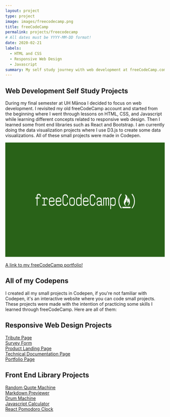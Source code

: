 ```yaml
---
layout: project
type: project
image: images/freecodecamp.png
title: freeCodeCamp
permalink: projects/freecodecamp
# All dates must be YYYY-MM-DD format!
date: 2020-02-21
labels:
  - HTML and CSS
  - Responsive Web Design
  - Javascript
summary: My self study journey with web development at freeCodeCamp.com during my final semester at UH Manoa. In it I completed various small web development projects.
---
```


## Web Development Self Study Projects
During my final semester at UH Mānoa I decided to focus on web development. I revisited my old freeCodeCamp account and  started from the beginning where I went through lessons on HTML, CSS, and Javascript while learning different concepts related to responsive web design. Then I learned some front end libraries such as React and Bootstrap. I am currently doing the data visualization projects where I use D3.js to create some data visualizations. All of these small projects were made in Codepen.

<img src="../images/freecodecamp.png" height="360px" width="615px">


<a href="https://www.freecodecamp.org/willardperalta" target="_blank">A link to my freeCodeCamp portfolio!</a>

## All of my Codepens
I created all my small projects in Codepen, if you're not familiar with Codepen, it's an interactive website where you can code small projects. These projects were made with the intention of practicing some skills I learned through freeCodeCamp. Here are all of them:
## Responsive Web Design Projects
<a href="https://codepen.io/Willard_Peralta/pen/YzXZwQZ" target="_blank">Tribute Page</a></br>
<a href="hhttps://codepen.io/Willard_Peralta/pen/wvaeWzw" target="_blank">Survey Form</a></br>
<a href="https://codepen.io/Willard_Peralta/pen/jOPwMEL" target="_blank">Product Landing Page</a></br>
<a href="https://codepen.io/Willard_Peralta/pen/bGdRYzp" target="_blank">Technical Documentation Page</a></br>
<a href="https://codepen.io/Willard_Peralta/pen/gOpRoyR" target="_blank">Portfolio Page</a></br>

## Front End Library Projects
<a href="https://codepen.io/Willard_Peralta/pen/WNQjvER" target="_blank">Random Quote Machine</a></br>
<a href="https://codepen.io/Willard_Peralta/pen/ZEbKrqx" target="_blank">Markdown Previewer</a></br>
<a href="https://codepen.io/Willard_Peralta/pen/MWamVzR" target="_blank">Drum Machine</a></br>
<a href="https://codepen.io/Willard_Peralta/pen/xxwrmzR" target="_blank">Javascript Calculator</a></br>
<a href="https://codepen.io/Willard_Peralta/pen/ZEbjpwO" target="_blank">React Pomodoro Clock</a></br>
